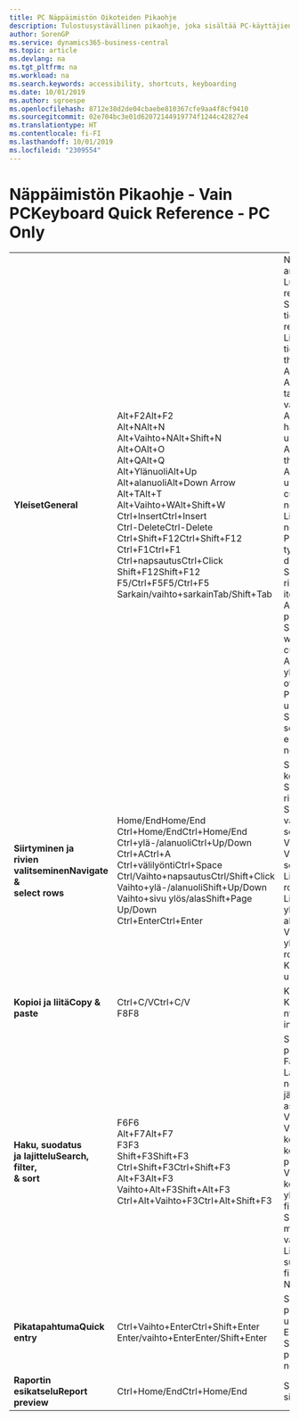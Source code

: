 ```yaml
---
title: PC Näppäimistön Oikoteiden Pikaohje
description: Tulostusystävällinen pikaohje, joka sisältää PC-käyttäjien suosituimmat oikotiet.
author: SorenGP
ms.service: dynamics365-business-central
ms.topic: article
ms.devlang: na
ms.tgt_pltfrm: na
ms.workload: na
ms.search.keywords: accessibility, shortcuts, keyboarding
ms.date: 10/01/2019
ms.author: sgroespe
ms.openlocfilehash: 8712e38d2de04cbaebe810367cfe9aa4f8cf9410
ms.sourcegitcommit: 02e704bc3e01d62072144919774f1244c42827e4
ms.translationtype: HT
ms.contentlocale: fi-FI
ms.lasthandoff: 10/01/2019
ms.locfileid: "2309554"
---
```

# <a name="keyboard-quick-reference---pc-only"></a><span data-ttu-id="899c1-103">Näppäimistön Pikaohje - Vain PC</span><span class="sxs-lookup"><span data-stu-id="899c1-103">Keyboard Quick Reference - PC Only</span></span>

||||  
|----------------|-----------|----------------|
|<span data-ttu-id="899c1-104">**Yleiset**</span><span class="sxs-lookup"><span data-stu-id="899c1-104">**General**</span></span>|<span data-ttu-id="899c1-105">Alt+F2</span><span class="sxs-lookup"><span data-stu-id="899c1-105">Alt+F2</span></span><br /><span data-ttu-id="899c1-106">Alt+N</span><span class="sxs-lookup"><span data-stu-id="899c1-106">Alt+N</span></span><br /><span data-ttu-id="899c1-107">Alt+Vaihto+N</span><span class="sxs-lookup"><span data-stu-id="899c1-107">Alt+Shift+N</span></span><br /><span data-ttu-id="899c1-108">Alt+O</span><span class="sxs-lookup"><span data-stu-id="899c1-108">Alt+O</span></span><br /><span data-ttu-id="899c1-109">Alt+Q</span><span class="sxs-lookup"><span data-stu-id="899c1-109">Alt+Q</span></span><br /><span data-ttu-id="899c1-110">Alt+Ylänuoli</span><span class="sxs-lookup"><span data-stu-id="899c1-110">Alt+Up</span></span><br /><span data-ttu-id="899c1-111">Alt+alanuoli</span><span class="sxs-lookup"><span data-stu-id="899c1-111">Alt+Down Arrow</span></span><br /><span data-ttu-id="899c1-112">Alt+T</span><span class="sxs-lookup"><span data-stu-id="899c1-112">Alt+T</span></span><br /><span data-ttu-id="899c1-113">Alt+Vaihto+W</span><span class="sxs-lookup"><span data-stu-id="899c1-113">Alt+Shift+W</span></span><br /><span data-ttu-id="899c1-114">Ctrl+Insert</span><span class="sxs-lookup"><span data-stu-id="899c1-114">Ctrl+Insert</span></span><br /><span data-ttu-id="899c1-115">Ctrl-Delete</span><span class="sxs-lookup"><span data-stu-id="899c1-115">Ctrl-Delete</span></span><br /><span data-ttu-id="899c1-116">Ctrl+Shift+F12</span><span class="sxs-lookup"><span data-stu-id="899c1-116">Ctrl+Shift+F12</span></span><br /><span data-ttu-id="899c1-117">Ctrl+F1</span><span class="sxs-lookup"><span data-stu-id="899c1-117">Ctrl+F1</span></span><br /><span data-ttu-id="899c1-118">Ctrl+napsautus</span><span class="sxs-lookup"><span data-stu-id="899c1-118">Ctrl+Click</span></span><br /><span data-ttu-id="899c1-119">Shift+F12</span><span class="sxs-lookup"><span data-stu-id="899c1-119">Shift+F12</span></span><br /><span data-ttu-id="899c1-120">F5/Ctrl+F5</span><span class="sxs-lookup"><span data-stu-id="899c1-120">F5/Ctrl+F5</span></span><br /><span data-ttu-id="899c1-121">Sarkain/vaihto+sarkain</span><span class="sxs-lookup"><span data-stu-id="899c1-121">Tab/Shift+Tab</span></span><br />|<span data-ttu-id="899c1-122">Näytä ja piilota tietoruutu</span><span class="sxs-lookup"><span data-stu-id="899c1-122">Show and hide the FactBox pane</span></span><br /><span data-ttu-id="899c1-123">Luo uusi tietue</span><span class="sxs-lookup"><span data-stu-id="899c1-123">Create a new record</span></span><br /><span data-ttu-id="899c1-124">Sulje juuri luotu tietue ja luo uusi tietue</span><span class="sxs-lookup"><span data-stu-id="899c1-124">Close a newly created record and create a new one</span></span><br /><span data-ttu-id="899c1-125">Lisää uusi huomautus valittuun tietueeseen</span><span class="sxs-lookup"><span data-stu-id="899c1-125">Add a new note for the selected record</span></span><br /><span data-ttu-id="899c1-126">Avaa **Kerro**</span><span class="sxs-lookup"><span data-stu-id="899c1-126">Open **Tell me**</span></span><br /><span data-ttu-id="899c1-127">Avaa työkaluvihje tai tarkistusvirhe</span><span class="sxs-lookup"><span data-stu-id="899c1-127">Open tooltip or validation error</span></span><br /><span data-ttu-id="899c1-128">Avaa avattava luettelo tai haku</span><span class="sxs-lookup"><span data-stu-id="899c1-128">Open a drop-down or look up</span></span><br /><span data-ttu-id="899c1-129">Avaa **Omat asetukset** -sivu</span><span class="sxs-lookup"><span data-stu-id="899c1-129">Open the **My Settings** page</span></span><br /><span data-ttu-id="899c1-130">Avaa nykyinen kortti tai asiakirja uudessa ikkunassa</span><span class="sxs-lookup"><span data-stu-id="899c1-130">Open the current card or document in a new window</span></span><br /><span data-ttu-id="899c1-131">Lisää uusi rivi asiakirjaan</span><span class="sxs-lookup"><span data-stu-id="899c1-131">Insert a new line on a document</span></span><br /><span data-ttu-id="899c1-132">Poista asiakirjan, päiväkirjan tai työkirjan rivi</span><span class="sxs-lookup"><span data-stu-id="899c1-132">Delete the line on a document, journal, or worksheet</span></span><br /><span data-ttu-id="899c1-133">Suurenna asiakirjasivun rivinimikeosa</span><span class="sxs-lookup"><span data-stu-id="899c1-133">Maximize the line items part on a document page</span></span><br /><span data-ttu-id="899c1-134">Avaa sivun ohje</span><span class="sxs-lookup"><span data-stu-id="899c1-134">Open help for the page</span></span><br /><span data-ttu-id="899c1-135">Siirry mukautettaessa</span><span class="sxs-lookup"><span data-stu-id="899c1-135">Navigate when personalizing and customizing</span></span><br /><span data-ttu-id="899c1-136">Avaa ominaisuuden yleiskuvaus</span><span class="sxs-lookup"><span data-stu-id="899c1-136">Open the feature overview</span></span><br /><span data-ttu-id="899c1-137">Päivitä tai lataa sivu uudelleen</span><span class="sxs-lookup"><span data-stu-id="899c1-137">Refresh/reload page</span></span><br /><span data-ttu-id="899c1-138">Siirrä kohdistus seuraavaan/edelliseen elementtiin</span><span class="sxs-lookup"><span data-stu-id="899c1-138">Move focus to the next/previous element</span></span>|
|<span data-ttu-id="899c1-139">**Siirtyminen ja<br />rivien valitseminen**</span><span class="sxs-lookup"><span data-stu-id="899c1-139">**Navigate &<br />select rows**</span></span>| <span data-ttu-id="899c1-140">Home/End</span><span class="sxs-lookup"><span data-stu-id="899c1-140">Home/End</span></span><br /><span data-ttu-id="899c1-141">Ctrl+Home/End</span><span class="sxs-lookup"><span data-stu-id="899c1-141">Ctrl+Home/End</span></span> <br /><span data-ttu-id="899c1-142">Ctrl+ylä-/alanuoli</span><span class="sxs-lookup"><span data-stu-id="899c1-142">Ctrl+Up/Down</span></span><br /><span data-ttu-id="899c1-143">Ctrl+A</span><span class="sxs-lookup"><span data-stu-id="899c1-143">Ctrl+A</span></span> <br /><span data-ttu-id="899c1-144">Ctrl+välilyönti</span><span class="sxs-lookup"><span data-stu-id="899c1-144">Ctrl+Space</span></span><br /><span data-ttu-id="899c1-145">Ctrl/Vaihto+napsautus</span><span class="sxs-lookup"><span data-stu-id="899c1-145">Ctrl/Shift+Click</span></span><br /><span data-ttu-id="899c1-146">Vaihto+ylä-/alanuoli</span><span class="sxs-lookup"><span data-stu-id="899c1-146">Shift+Up/Down</span></span><br /><span data-ttu-id="899c1-147">Vaihto+sivu ylös/alas</span><span class="sxs-lookup"><span data-stu-id="899c1-147">Shift+Page Up/Down</span></span><br /><span data-ttu-id="899c1-148">Ctrl+Enter</span><span class="sxs-lookup"><span data-stu-id="899c1-148">Ctrl+Enter</span></span>| <span data-ttu-id="899c1-149">Siirry ensimmäiseen/viimeiseen kenttään</span><span class="sxs-lookup"><span data-stu-id="899c1-149">Go to first/last field</span></span><br /><span data-ttu-id="899c1-150">Siirry ensimmäiselle/viimeiselle riville</span><span class="sxs-lookup"><span data-stu-id="899c1-150">Go to first/last row</span></span><br /><span data-ttu-id="899c1-151">Siirry menettämättä valintaa</span><span class="sxs-lookup"><span data-stu-id="899c1-151">Navigate without losing selection</span></span><br /><span data-ttu-id="899c1-152">Valitse kaikki</span><span class="sxs-lookup"><span data-stu-id="899c1-152">Select all</span></span><br /><span data-ttu-id="899c1-153">Vaihda rivin valintaa</span><span class="sxs-lookup"><span data-stu-id="899c1-153">Toggle row selection</span></span><br /> <span data-ttu-id="899c1-154">Lisää rivit valintaan</span><span class="sxs-lookup"><span data-stu-id="899c1-154">Add the row/rows to the selection</span></span><br /><span data-ttu-id="899c1-155">Lisää rivi valinnan ylä-/alapuolelle</span><span class="sxs-lookup"><span data-stu-id="899c1-155">Add row above/below to selection</span></span><br /><span data-ttu-id="899c1-156">Valitse näkyvät rivit ylä-/alapuolella</span><span class="sxs-lookup"><span data-stu-id="899c1-156">Select visible rows above/below</span></span> <br /><span data-ttu-id="899c1-157">Kohdistus luettelon ulkopuolella</span><span class="sxs-lookup"><span data-stu-id="899c1-157">Focus out of the list</span></span>|
|<span data-ttu-id="899c1-158">**Kopioi ja liitä**</span><span class="sxs-lookup"><span data-stu-id="899c1-158">**Copy & paste**</span></span>|<span data-ttu-id="899c1-159">Ctrl+C/V</span><span class="sxs-lookup"><span data-stu-id="899c1-159">Ctrl+C/V</span></span><br /><span data-ttu-id="899c1-160">F8</span><span class="sxs-lookup"><span data-stu-id="899c1-160">F8</span></span>|<span data-ttu-id="899c1-161">Kopioi/liitä rivit</span><span class="sxs-lookup"><span data-stu-id="899c1-161">Copy/paste rows</span></span><br /><span data-ttu-id="899c1-162">Kopioi yläpuolella oleva kenttä nykyiselle riville</span><span class="sxs-lookup"><span data-stu-id="899c1-162">Copy field above into current row</span></span>|
|<span data-ttu-id="899c1-163">**Haku, suodatus <br />ja lajittelu**</span><span class="sxs-lookup"><span data-stu-id="899c1-163">**Search, filter, <br />& sort**</span></span>|<span data-ttu-id="899c1-164">F6</span><span class="sxs-lookup"><span data-stu-id="899c1-164">F6</span></span><br /><span data-ttu-id="899c1-165">Alt+F7</span><span class="sxs-lookup"><span data-stu-id="899c1-165">Alt+F7</span></span><br /><span data-ttu-id="899c1-166">F3</span><span class="sxs-lookup"><span data-stu-id="899c1-166">F3</span></span><br /><span data-ttu-id="899c1-167">Shift+F3</span><span class="sxs-lookup"><span data-stu-id="899c1-167">Shift+F3</span></span><br /><span data-ttu-id="899c1-168">Ctrl+Shift+F3</span><span class="sxs-lookup"><span data-stu-id="899c1-168">Ctrl+Shift+F3</span></span><br /><span data-ttu-id="899c1-169">Alt+F3</span><span class="sxs-lookup"><span data-stu-id="899c1-169">Alt+F3</span></span><br /><span data-ttu-id="899c1-170">Vaihto+Alt+F3</span><span class="sxs-lookup"><span data-stu-id="899c1-170">Shift+Alt+F3</span></span><br /><span data-ttu-id="899c1-171">Ctrl+Alt+Vaihto+F3</span><span class="sxs-lookup"><span data-stu-id="899c1-171">Ctrl+Alt+Shift+F3</span></span>|<span data-ttu-id="899c1-172">Siirry seuraavaan pikavälilehteen</span><span class="sxs-lookup"><span data-stu-id="899c1-172">Move to next FastTab</span></span><br /><span data-ttu-id="899c1-173">Lajittele sarake nousevaan/laskevaan järjestykseen</span><span class="sxs-lookup"><span data-stu-id="899c1-173">Sort column in ascending/descending order</span></span><br /><span data-ttu-id="899c1-174">Vaihda hakuun</span><span class="sxs-lookup"><span data-stu-id="899c1-174">Toggle search</span></span><br /><span data-ttu-id="899c1-175">Vaihda suodatinruutuun: kohdistus kenttäsuodattimissa</span><span class="sxs-lookup"><span data-stu-id="899c1-175">Toggle filter pane; focus on field filters</span></span><br /><span data-ttu-id="899c1-176">Vaihda suodatinruutuun: kohdistus yhteissummasuodattimissa</span><span class="sxs-lookup"><span data-stu-id="899c1-176">Toggle filter pane; focus on totals filters</span></span><br /><span data-ttu-id="899c1-177">Suodata valitun solun arvon mukaan</span><span class="sxs-lookup"><span data-stu-id="899c1-177">Filter on selected cell value</span></span><br /><span data-ttu-id="899c1-178">Lisää valittuun kenttään suodatin</span><span class="sxs-lookup"><span data-stu-id="899c1-178">Add filter on selected field</span></span><br /><span data-ttu-id="899c1-179">Nollaa suodattimet</span><span class="sxs-lookup"><span data-stu-id="899c1-179">Reset filters</span></span>|
|<span data-ttu-id="899c1-180">**Pikatapahtuma**</span><span class="sxs-lookup"><span data-stu-id="899c1-180">**Quick entry**</span></span>|<span data-ttu-id="899c1-181">Ctrl+Vaihto+Enter</span><span class="sxs-lookup"><span data-stu-id="899c1-181">Ctrl+Shift+Enter</span></span><br /><span data-ttu-id="899c1-182">Enter/vaihto+Enter</span><span class="sxs-lookup"><span data-stu-id="899c1-182">Enter/Shift+Enter</span></span>|<span data-ttu-id="899c1-183">Siirry seuraavaan pikatapahtumakenttään luettelon ulkopuolella</span><span class="sxs-lookup"><span data-stu-id="899c1-183">Go to next Quick Entry field outside a list</span></span><br /><span data-ttu-id="899c1-184">Siirry seuraavaan/edelliseen pikatapahtumakenttään</span><span class="sxs-lookup"><span data-stu-id="899c1-184">Go to next/previous Quick Entry field</span></span>|
|<span data-ttu-id="899c1-185">**Raportin esikatselu**</span><span class="sxs-lookup"><span data-stu-id="899c1-185">**Report preview**</span></span>|<span data-ttu-id="899c1-186">Ctrl+Home/End</span><span class="sxs-lookup"><span data-stu-id="899c1-186">Ctrl+Home/End</span></span>|<span data-ttu-id="899c1-187">Siirry ensimmäiselle/viimeiselle sivulle</span><span class="sxs-lookup"><span data-stu-id="899c1-187">Go to the first/last page</span></span>|

<!-- old
||||  
|----------------|-----------|----------------|
|**General**|Alt+F2<br />Alt+N<br />Alt+Q<br />Alt+Up<br />Alt+Down Arrow<br />Alt+Right Arrow<br />Alt+T<br />Ctrl+Alt+F1<br />Ctrl+F1<br />F5/Ctrl+F5<br />Tab/Shift+Tab<br />|Show and hide the FactBox pane.<br />Create a new record.<br />Open **Tell me**<br />Open tooltip or validation error<br />Open a drop-down or look up<br />See the transactions for calculated value<br />Open the **My Settings** page.<br />Inspect the page<br />Open help for the page<br />Close the current page or drop-down<br />Refresh/reload page<br />Move focus to the next/previous element|
|**Navigate &<br />select rows**| Home/End<br />Ctrl+Home/End <br />Ctrl+Up/Down<br />Ctrl+A <br />Ctrl+Space<br />Ctrl/Shift+Click<br />Shift+Up/Down<br />Shift+Page Up/Down<br />Ctrl+Enter| Go to first/last field<br />Go to first/last row<br />Navigate without losing selection<br />Select all<br />Toggle row selection<br /> Add the row/rows to the selection<br />Add row above/below to selection<br />Select visible rows above/below <br />Focus out of the list|
|**Copy & paste**|Ctrl+C<br />Ctrl+V<br />F8|Copy rows<br />Paste rows<br />Copy field above into current row|
|**Search, filter, <br />& sort**|Alt+F7<br />F3<br />Shift+F3<br />Ctrl+Shift+F3<br />Alt+F3<br />Shift+Alt+F3<br />Ctrl+Alt+Shift+F3|Move to next FastTab.<br />Sort column in ascending/descending order<br />Toggle search<br />Toggle filter pane; focus on field filters<br />Toggle filter pane; focus on totals filters<br />Filter on selected cell value<br />Add filter on selected field<br />Reset filters|
|**Quick entry**|Ctrl+Shift+Enter<br />Enter/Shift+Enter|Go to next Quick Entry field outside a list<br />Go to next/previous Quick Entry field|
|**Report preview**|Up/Down<br />Right/Left<br />Ctrl+Home/End<br />Page Up/Down|Scroll up and down the page<br />Scroll to the right/left <br />Go to the first/last page<br />Go to the previous/next page|
-->
